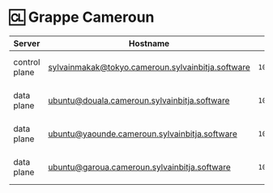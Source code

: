 
# :cl: Grappe Cameroun

| Server           | Hostname                                      |  IP               | Specs                 |
|------------------|-----------------------------------------------|-------------------|-----------------------|
| control plane    |sylvainmakak@tokyo.cameroun.sylvainbitja.software    | `10.13.237.28/24` | 64GB Ram,      16cpus |
| data plane       |ubuntu@douala.cameroun.sylvainbitja.software   | `10.13.237.17/24` | 64GB Ram,      16cpus |
| data plane       |ubuntu@yaounde.cameroun.sylvainbitja.software  | `10.13.237.21/24` | 64GB Ram,      16cpus |
| data plane       |ubuntu@garoua.cameroun.sylvainbitja.software   | `10.13.237.31/24` | 64GB Ram,      16cpus |
